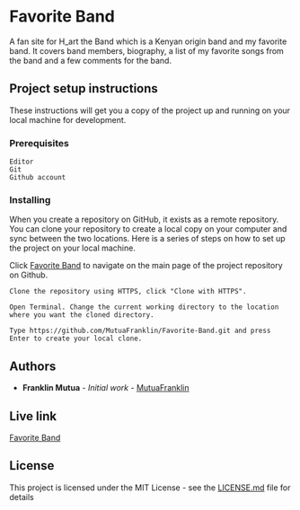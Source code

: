 # Favorite Band

A fan site for H_art the Band which is a Kenyan origin band and my favorite band. It covers band members, biography, a list of my favorite songs from the band and a few comments for the band.

## Project setup instructions

These instructions will get you a copy of the project up and running on your local machine for development.

### Prerequisites

```
Editor
Git
Github account
```

### Installing

When you create a repository on GitHub, it exists as a remote repository. You can clone your repository to create a local copy on your computer and sync between the two locations. Here is a series of steps on how to set up the project on your local machine.

Click [Favorite Band](https://mutuafranklin.github.io/Favorite-Band/) to navigate on the main page of the project repository on Github.

```
Clone the repository using HTTPS, click "Clone with HTTPS".
```

```
Open Terminal. Change the current working directory to the location where you want the cloned directory.
```

```
Type https://github.com/MutuaFranklin/Favorite-Band.git and press Enter to create your local clone.
```


## Authors

* **Franklin Mutua** - *Initial work* - [MutuaFranklin](https://github.com/MutuaFranklin/)


## Live link

[Favorite Band](https://mutuafranklin.github.io/Favorite-Band/)



## License

This project is licensed under the MIT License - see the [LICENSE.md](LICENSE.md) file for details
